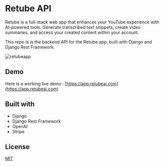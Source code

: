 # Retube API

Retube is a full-stack web app that enhances your YouTube experience with AI-powered tools. Generate transcribed text snippets, create video summaries, and access your created content within your account. 

This repo is is the backend API for the Retube app, built with Django and Django Rest Framework.

![retubeapp](https://github.com/ramoneclarke/retube-client/assets/79229494/b14302f2-aa47-4257-85b7-ef8cbd91fd7c)

## Demo

Here is a working live demo : [https://app.retubeai.com](https://app.retubeai.com)


## Built with

- Django
- Django Rest Framework
- OpenAI
- Stripe

## License

[MIT](https://choosealicense.com/licenses/mit/)
